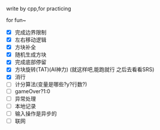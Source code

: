 write by cpp,for practicing

for fun~

- [x] 完成边界限制
- [x] 左右移动逻辑
- [x] 方块补全
- [x] 随机生成方块
- [x] 完成底部停留
- [x] 方块旋转(TAT)(AI神力) (就这样吧,能跑就行 之后去看看SRS)
- [x] 消行
- [ ] 计分算法(变量是哪些?y?行数?)
- [ ] gameOver?1:0
- [ ] 异常处理
- [ ] 本地记录
- [ ] 输入操作是异步的
- [ ] 联网

